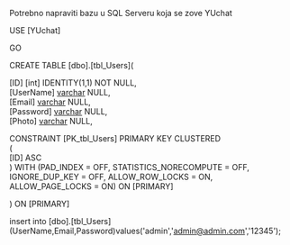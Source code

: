 Potrebno napraviti bazu u SQL Serveru koja se zove YUchat

USE [YUchat]  
  
GO  
  
CREATE TABLE [dbo].[tbl_Users](  
  
[ID] [int] IDENTITY(1,1) NOT NULL,  
[UserName] [varchar](50) NULL,  
[Email] [varchar](50) NULL,  
[Password] [varchar](50) NULL,  
[Photo] [varchar](50) NULL,  
  
CONSTRAINT [PK_tbl_Users] PRIMARY KEY CLUSTERED  
(  
  [ID] ASC  
)
WITH (PAD_INDEX = OFF, STATISTICS_NORECOMPUTE = OFF, IGNORE_DUP_KEY = OFF, ALLOW_ROW_LOCKS = ON, ALLOW_PAGE_LOCKS = ON) ON [PRIMARY]  
  
) ON [PRIMARY]  
  
insert into [dbo].[tbl_Users] (UserName,Email,Password)values('admin','admin@admin.com','12345'); 
